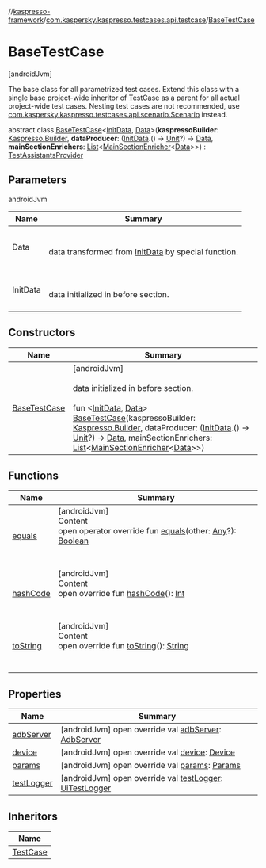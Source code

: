 //[kaspresso-framework](../../index.md)/[com.kaspersky.kaspresso.testcases.api.testcase](../index.md)/[BaseTestCase](index.md)



# BaseTestCase  
 [androidJvm] 

The base class for all parametrized test cases. Extend this class with a single base project-wide inheritor of [TestCase](../-test-case/index.md) as a parent for all actual project-wide test cases. Nesting test cases are not recommended, use [com.kaspersky.kaspresso.testcases.api.scenario.Scenario](../../com.kaspersky.kaspresso.testcases.api.scenario/-scenario/index.md) instead.

abstract class [BaseTestCase](index.md)<[InitData](index.md), [Data](index.md)>(**kaspressoBuilder**: [Kaspresso.Builder](../../com.kaspersky.kaspresso.kaspresso/-kaspresso/-builder/index.md), **dataProducer**: ([InitData](index.md).() -> [Unit](https://kotlinlang.org/api/latest/jvm/stdlib/kotlin/-unit/index.html)?) -> [Data](index.md), **mainSectionEnrichers**: [List](https://kotlinlang.org/api/latest/jvm/stdlib/kotlin.collections/-list/index.html)<[MainSectionEnricher](../../com.kaspersky.kaspresso.enricher/-main-section-enricher/index.md)<[Data](index.md)>>) : [TestAssistantsProvider](../../com.kaspersky.kaspresso.testcases.core.testassistants/-test-assistants-provider/index.md)   


## Parameters  
  
androidJvm  
  
|  Name|  Summary| 
|---|---|
| Data| <br><br>data transformed from [InitData](index.md) by special function.<br><br>
| InitData| <br><br>data initialized in before section.<br><br>
  


## Constructors  
  
|  Name|  Summary| 
|---|---|
| [BaseTestCase](-base-test-case.md)|  [androidJvm] <br><br>data initialized in before section.<br><br>fun <[InitData](index.md), [Data](index.md)> [BaseTestCase](-base-test-case.md)(kaspressoBuilder: [Kaspresso.Builder](../../com.kaspersky.kaspresso.kaspresso/-kaspresso/-builder/index.md), dataProducer: ([InitData](index.md).() -> [Unit](https://kotlinlang.org/api/latest/jvm/stdlib/kotlin/-unit/index.html)?) -> [Data](index.md), mainSectionEnrichers: [List](https://kotlinlang.org/api/latest/jvm/stdlib/kotlin.collections/-list/index.html)<[MainSectionEnricher](../../com.kaspersky.kaspresso.enricher/-main-section-enricher/index.md)<[Data](index.md)>>)   <br>


## Functions  
  
|  Name|  Summary| 
|---|---|
| [equals](https://kotlinlang.org/api/latest/jvm/stdlib/kotlin/-any/equals.html)| [androidJvm]  <br>Content  <br>open operator override fun [equals](https://kotlinlang.org/api/latest/jvm/stdlib/kotlin/-any/equals.html)(other: [Any](https://kotlinlang.org/api/latest/jvm/stdlib/kotlin/-any/index.html)?): [Boolean](https://kotlinlang.org/api/latest/jvm/stdlib/kotlin/-boolean/index.html)  <br><br><br>
| [hashCode](https://kotlinlang.org/api/latest/jvm/stdlib/kotlin/-any/hash-code.html)| [androidJvm]  <br>Content  <br>open override fun [hashCode](https://kotlinlang.org/api/latest/jvm/stdlib/kotlin/-any/hash-code.html)(): [Int](https://kotlinlang.org/api/latest/jvm/stdlib/kotlin/-int/index.html)  <br><br><br>
| [toString](https://kotlinlang.org/api/latest/jvm/stdlib/kotlin/-any/to-string.html)| [androidJvm]  <br>Content  <br>open override fun [toString](https://kotlinlang.org/api/latest/jvm/stdlib/kotlin/-any/to-string.html)(): [String](https://kotlinlang.org/api/latest/jvm/stdlib/kotlin/-string/index.html)  <br><br><br>


## Properties  
  
|  Name|  Summary| 
|---|---|
| [adbServer](index.md#com.kaspersky.kaspresso.testcases.api.testcase/BaseTestCase/adbServer/#/PointingToDeclaration/)|  [androidJvm] open override val [adbServer](index.md#com.kaspersky.kaspresso.testcases.api.testcase/BaseTestCase/adbServer/#/PointingToDeclaration/): [AdbServer](../../com.kaspersky.kaspresso.device.server/-adb-server/index.md)   <br>
| [device](index.md#com.kaspersky.kaspresso.testcases.api.testcase/BaseTestCase/device/#/PointingToDeclaration/)|  [androidJvm] open override val [device](index.md#com.kaspersky.kaspresso.testcases.api.testcase/BaseTestCase/device/#/PointingToDeclaration/): [Device](../../com.kaspersky.kaspresso.device/-device/index.md)   <br>
| [params](index.md#com.kaspersky.kaspresso.testcases.api.testcase/BaseTestCase/params/#/PointingToDeclaration/)|  [androidJvm] open override val [params](index.md#com.kaspersky.kaspresso.testcases.api.testcase/BaseTestCase/params/#/PointingToDeclaration/): [Params](../../com.kaspersky.kaspresso.params/-params/index.md)   <br>
| [testLogger](index.md#com.kaspersky.kaspresso.testcases.api.testcase/BaseTestCase/testLogger/#/PointingToDeclaration/)|  [androidJvm] open override val [testLogger](index.md#com.kaspersky.kaspresso.testcases.api.testcase/BaseTestCase/testLogger/#/PointingToDeclaration/): [UiTestLogger](../../com.kaspersky.kaspresso.logger/-ui-test-logger/index.md)   <br>


## Inheritors  
  
|  Name| 
|---|
| [TestCase](../-test-case/index.md)

